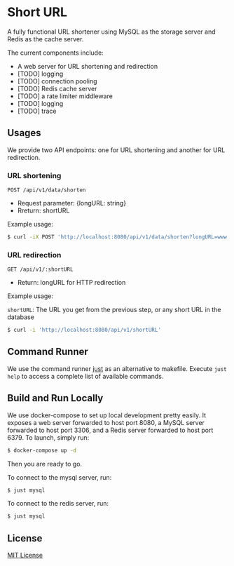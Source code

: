 # Short URL
A fully functional URL shortener using MySQL as the storage server and Redis as the cache server.

The current components include:

+ A web server for URL shortening and redirection
+ [TODO] logging
+ [TODO] connection pooling
+ [TODO] Redis cache server
+ [TODO] a rate limiter middleware
+ [TODO] logging
+ [TODO] trace

## Usages

We provide two API endpoints: one for URL shortening and another for URL redirection.

### URL shortening

`POST /api/v1/data/shorten`

+ Request parameter: {longURL: string}
+ Rreturn: shortURL

Example usage:

```bash
$ curl -iX POST 'http://localhost:8080/api/v1/data/shorten?longURL=www.google.com'
```

### URL redirection 

`GET /api/v1/:shortURL`

+ Return: longURL for HTTP redirection

Example usage:

`shortURL`: The URL you get from the previous step, or any short URL in the database

```bash
$ curl -i 'http://localhost:8080/api/v1/shortURL'
```

## Command Runner

We use the command runner [just](https://github.com/casey/just) as an alternative to makefile. Execute `just help` to access a complete list of available commands.

## Build and Run Locally

We use docker-compose to set up local development pretty easily. It exposes a web server forwarded to host port 8080, a MySQL server forwarded to host port 3306, and a Redis server forwarded to host port 6379. To launch, simply run:

```bash
$ docker-compose up -d
```
Then you are ready to go.


To connect to the mysql server, run:

```bash
$ just mysql
```

To connect to the redis server, run:

```bash
$ just mysql
```

## License

[MIT License](./LICENSE)
